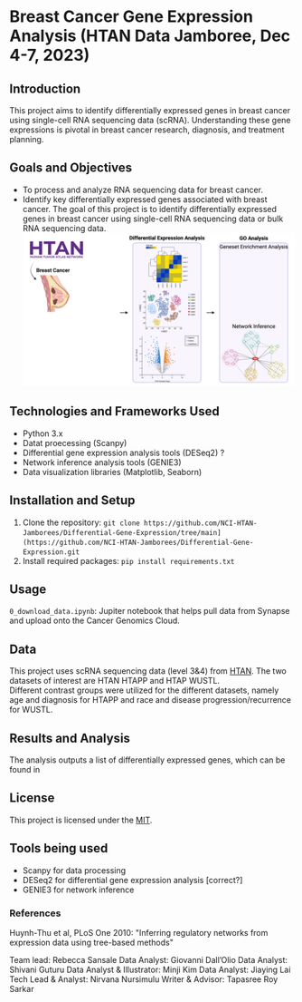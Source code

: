 # Breast Cancer Gene Expression Analysis (HTAN Data Jamboree, Dec 4-7, 2023)

## Introduction
This project aims to identify differentially expressed genes in breast cancer using single-cell RNA sequencing data (scRNA). Understanding these gene expressions is pivotal in breast cancer research, diagnosis, and treatment planning.

## Goals and Objectives
- To process and analyze RNA sequencing data for breast cancer.
- Identify key differentially expressed genes associated with breast cancer.
The goal of this project is to identify differentially expressed genes in breast cancer using single-cell RNA sequencing data or bulk RNA sequencing data.  
![overall_figure](assets/overall_figure.png)

## Technologies and Frameworks Used
- Python 3.x
- Datat proecessing (Scanpy)
- Differential gene expression analysis tools (DESeq2) ?
- Network inference analysis tools (GENIE3)
- Data visualization libraries (Matplotlib, Seaborn)

## Installation and Setup
1. Clone the repository:
   `git clone https://github.com/NCI-HTAN-Jamborees/Differential-Gene-Expression/tree/main](https://github.com/NCI-HTAN-Jamborees/Differential-Gene-Expression.git`
2. Install required packages:
   `pip install requirements.txt`

## Usage
`0_download_data.ipynb`: Jupiter notebook that helps pull data from Synapse and upload onto the Cancer Genomics Cloud.

## Data
This project uses scRNA sequencing data (level 3&4) from [HTAN](https://humantumoratlas.org/).
The two datasets of interest are HTAN HTAPP and HTAP WUSTL.  
Different contrast groups were utilized for the different datasets, namely age and diagnosis for HTAPP and race and disease progression/recurrence for WUSTL.

## Results and Analysis
The analysis outputs a list of differentially expressed genes, which can be found in 

## License
This project is licensed under the [MIT](https://github.com/NCI-HTAN-Jamborees/Differential-Gene-Expression/blob/main/LICENSE).


## Tools being used

* Scanpy for data processing
* DESeq2 for differential gene expression analysis [correct?]
* GENIE3 for network inference

### References

Huynh-Thu et al, PLoS One 2010: "Inferring regulatory networks from expression data using tree-based methods"

Team lead: Rebecca Sansale
Data Analyst: Giovanni Dall’Olio
Data Analyst: Shivani Guturu
Data Analyst & Illustrator: Minji Kim
Data Analyst: Jiaying Lai
Tech Lead & Analyst: Nirvana Nursimulu
Writer & Advisor: Tapasree Roy Sarkar

